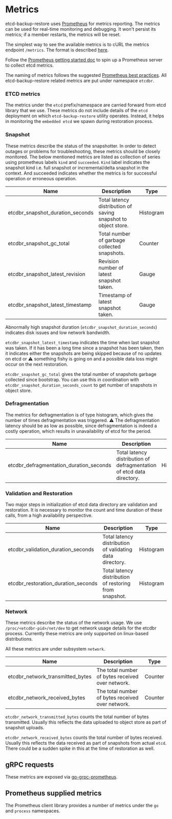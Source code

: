 # Metrics

etcd-backup-restore uses [Prometheus][prometheus] for metrics reporting. The metrics can be used for real-time monitoring and debugging. It won't persist its metrics; if a member restarts, the metrics will be reset.

The simplest way to see the available metrics is to cURL the metrics endpoint `/metrics`. The format is described [here](http://prometheus.io/docs/instrumenting/exposition_formats/).

Follow the [Prometheus getting started doc][prometheus-getting-started] to spin up a Prometheus server to collect etcd metrics.

The naming of metrics follows the suggested [Prometheus best practices][prometheus-naming]. All etcd-backup-restore related metrics are put under namespace `etcdbr`.

### ETCD metrics

The metrics under the `etcd` prefix/namespace are carried forward from etcd library that we use. These metrics do not include details of the `etcd` deployment on which `etcd-backup-restore` utility operates. Instead, it helps in monitoring the `embedded etcd` we spawn during restoration process.


### Snapshot

These metrics describe the status of the snapshotter. In order to detect outages or problems for troubleshooting, these metrics should be closely monitored. The below mentioned metrics are listed as collection of series using prometheus labels `kind` and `succeeded`. `Kind` label indicates the snapshot kind i.e. full snapshot or incremental/delta snapshot in the context. And succeeded indicates whether the metrics is for successful operation or erroneous operation.

| Name | Description | Type |
|------|-------------|------|
| etcdbr_snapshot_duration_seconds | Total latency distribution of saving snapshot to object store. | Histogram |
| etcdbr_snapshot_gc_total | Total number of garbage collected snapshots. | Counter |
| etcdbr_snapshot_latest_revision | Revision number of latest snapshot taken. | Gauge |
| etcdbr_snapshot_latest_timestamp | Timestamp of latest snapshot taken. | Gauge |

Abnormally high snapshot duration (`etcdbr_snapshot_duration_seconds`) indicates disk issues and low network bandwidth.

`etcdbr_snapshot_latest_timestamp` indicates the time when last snapshot was taken. If it has been a long time since a snapshot has been taken, then it indicates either the snapshots are being skipped because of no updates on etcd or :warning: something fishy is going on and a possible data loss might occur on the next restoration.

`etcdbr_snapshot_gc_total` gives the total number of snapshots garbage collected since bootstrap. You can use this in coordination with `etcdbr_snapshot_duration_seconds_count` to get number of snapshots in object store.

### Defragmentation

The metrics for defragmentation is of type histogram, which gives the number of times defragmentation was triggered. :warning: The defragmentation latency should be as low as possible, since
defragmentation is indeed a costly operation, which results in unavailability of etcd for the period.

| Name | Description | Type |
|------|-------------|------|
| etcdbr_defragmentation_duration_seconds | Total latency distribution of defragmentation of etcd data directory. | Histogram |

### Validation and Restoration

Two major steps in initialization of etcd data directory are validation and restoration. It is necessary to monitor the count and time duration of these calls, from a high availability perspective.

| Name | Description | Type |
|------|-------------|------|
| etcdbr_validation_duration_seconds | Total latency distribution of validating data directory. | Histogram |
| etcdbr_restoration_duration_seconds | Total latency distribution of restoring from snapshot. | Histogram |

### Network

These metrics describe the status of the network usage. We use `/proc/<etcdbr-pid>/net/dev` to get network usage details for the etcdbr process. Currently these metrics are only supported on linux-based distributions.

All these metrics are under subsystem `network`.

| Name | Description | Type |
|------|-------------|------|
| etcdbr_network_transmitted_bytes | The total number of bytes received over network. | Counter |
| etcdbr_network_received_bytes | The total number of bytes received over network. | Counter |


`etcdbr_network_transmitted_bytes` counts the total number of bytes transmitted. Usually this reflects the data uploaded to object store as part of snapshot uploads.

`etcdbr_network_received_bytes` counts the total number of bytes received. Usually this reflects the data received as part of snapshots from actual `etcd`. There could be a sudden spike in this at the time of restoration as well.

## gRPC requests

These metrics are exposed via [go-grpc-prometheus][go-grpc-prometheus].

## Prometheus supplied metrics

The Prometheus client library provides a number of metrics under the `go` and `process` namespaces.

[glossary-proposal]: learning/glossary.md#proposal
[prometheus]: http://prometheus.io/
[prometheus-getting-started]: http://prometheus.io/docs/introduction/getting_started/
[prometheus-naming]: http://prometheus.io/docs/practices/naming/
[v2-http-metrics]: v2/metrics.md#http-requests
[go-grpc-prometheus]: https://github.com/grpc-ecosystem/go-grpc-prometheus